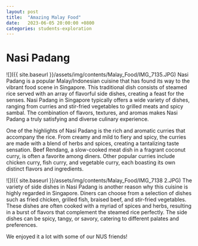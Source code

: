 ```yaml
---
layout: post
title:  "Amazing Malay Food"
date:   2023-06-05 20:00:00 +0800
categories: students-exploration
---
```


# Nasi Padang

![]({{ site.baseurl }}/assets/img/contents/Malay_Food/IMG_7135.JPG)
Nasi Padang is a popular Malay/Indonesian cuisine that has found its way to the vibrant food scene in Singapore. This traditional dish consists of steamed rice served with an array of flavorful side dishes, creating a feast for the senses. Nasi Padang in Singapore typically offers a wide variety of dishes, ranging from curries and stir-fried vegetables to grilled meats and spicy sambal. The combination of flavors, textures, and aromas makes Nasi Padang a truly satisfying and diverse culinary experience.

One of the highlights of Nasi Padang is the rich and aromatic curries that accompany the rice. From creamy and mild to fiery and spicy, the curries are made with a blend of herbs and spices, creating a tantalizing taste sensation. Beef Rendang, a slow-cooked meat dish in a fragrant coconut curry, is often a favorite among diners. Other popular curries include chicken curry, fish curry, and vegetable curry, each boasting its own distinct flavors and ingredients.

![]({{ site.baseurl }}/assets/img/contents/Malay_Food/IMG_7138 2.JPG)
The variety of side dishes in Nasi Padang is another reason why this cuisine is highly regarded in Singapore. Diners can choose from a selection of dishes such as fried chicken, grilled fish, braised beef, and stir-fried vegetables. These dishes are often cooked with a myriad of spices and herbs, resulting in a burst of flavors that complement the steamed rice perfectly. The side dishes can be spicy, tangy, or savory, catering to different palates and preferences.

We enjoyed it a lot with some of our NUS friends!